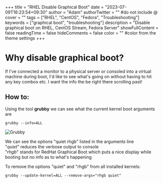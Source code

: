 +++
title = "RHEL Disable Graphical Boot"
date = "2023-07-09T16:23:54+09:30"
author = "Adam"
authorTwitter = "" #do not include @
cover = ""
tags = ["RHEL", "CentOS", "Fedora", "Troubleshooting"]
keywords = ["graphical boot", "troubleshooting"]
description = "Disable graphical boot on RHEL, CentOS Stream, Fedora Server"
showFullContent = false
readingTime = false
hideComments = false
color = "" #color from the theme settings
+++

# Why disable graphical boot?

If I've connected a monitor to a physical server or consoled into a virtual machine during boot, I'd like to see what's going on without having to hit any key combos etc. I want the info the be right there scrolling past!

## How to:

Using the tool **grubby** we can see what the current kernel boot arguments are

```grubby --info=ALL```

![Grubby](../../Grubby-2023-07-09_165643.png)

We can see the options "quiet rhgb" listed in the arguments line  
"*quiet*" reduces the verbose output to console  
"*rhgb*" stands for RedHat Graphical Boot which puts a nice display while booting but no info as to what's happening  

To remove the options "quiet" and "rhgb" from all installed kernels:  

```grubby --update-kernel=ALL --remove-args="rhgb quiet"```

